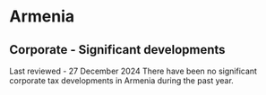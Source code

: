 # Armenia
## Corporate - Significant developments
Last reviewed - 27 December 2024
There have been no significant corporate tax developments in Armenia during the past year.
